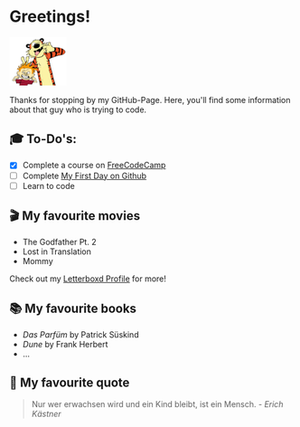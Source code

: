 # Greetings!



<img src="kisspng-teaching-with-calvin-and-hobbes-exploring-calvin-a-calvin-and-hobbes-5abbcf44bfcee8.0080076015222577327857.png" width="20%" height="20%">

Thanks for stopping by my GitHub-Page. 
Here, you'll find some information about that guy who is trying to code.


## :mortar_board: To-Do's:
- [x] Complete a course on [FreeCodeCamp](https://www.freecodecamp.org/learn/responsive-web-design/)
- [ ] Complete [My First Day on Github](https://lab.github.com/githubtraining/first-day-on-github)
- [ ] Learn to code

## :clapper: My favourite movies
- The Godfather Pt. 2
- Lost in Translation
- Mommy

Check out my [Letterboxd Profile](https://letterboxd.com/lofdofgutam/) for more!

## :books: My favourite books
- *Das Parfüm* by Patrick Süskind
- *Dune* by Frank Herbert
- ...

## :speech_balloon: My favourite quote
>Nur wer erwachsen wird und ein Kind bleibt, ist ein Mensch. *- Erich Kästner*
